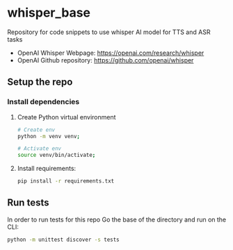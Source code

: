# whisper_base

Repository for  code snippets to use whisper AI model for TTS and ASR tasks

- OpenAI Whisper Webpage: https://openai.com/research/whisper
- OpenAI Github repository: https://github.com/openai/whisper

## Setup the repo

### Install dependencies

1. Create Python virtual environment

    ```bash
    # Create env
    python -m venv venv;

    # Activate env
    source venv/bin/activate;
    ```

2. Install requirements:

    ```bash
    pip install -r requirements.txt
    ```

## Run tests

In order to run tests for this repo Go the base of the directory and run on the CLI:

```bash
python -m unittest discover -s tests
```
